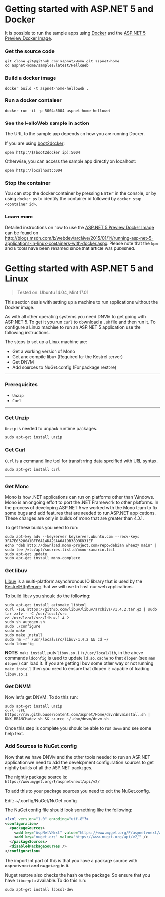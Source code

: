 
# Getting started with ASP.NET 5 and Docker

It is possible to run the sample apps using [Docker](https://www.docker.com/) and the [ASP.NET 5 Preview Docker Image](https://registry.hub.docker.com/u/microsoft/aspnet/).

### Get the source code
```
git clone git@github.com:aspnet/Home.git aspnet-home
cd aspnet-home/samples/latest/HelloWeb
```

### Build a docker image
```
docker build -t aspnet-home-helloweb .
```

### Run a docker container
```
docker run -it -p 5004:5004 aspnet-home-helloweb
```

### See the HelloWeb sample in action
The URL to the sample app depends on how you are running Docker.

If you are using [boot2docker](https://github.com/boot2docker/boot2docker):

```
open http://$(boot2docker ip):5004
```

Otherwise, you can access the sample app directly on localhost:

```
open http://localhost:5004
```

### Stop the container
You can stop the docker container by pressing <kbd>Enter</kbd> in the console, or by using ```docker ps``` to identify the container id followed by ```docker stop <container id>```.


### Learn more
Detailed instructions on how to use the [ASP.NET 5 Preview Docker Image](https://registry.hub.docker.com/u/microsoft/aspnet/) can be found on http://blogs.msdn.com/b/webdev/archive/2015/01/14/running-asp-net-5-applications-in-linux-containers-with-docker.aspx. Please note that the ```kpm``` and ```k``` tools have been renamed since that article was published.



# Getting started with ASP.NET 5 and Linux

> Tested on: Ubuntu 14.04, Mint 17.01

This section deals with setting up a machine to run applications without the Docker image.

As with all other operating systems you need DNVM to get going with ASP.NET 5. To get it you run `curl` to download a `.sh` file and then run it. To configure a Linux machine to run an ASP.NET 5 application use the following instructions.

The steps to set up a Linux machine are:

 * Get a working version of Mono
 * Get and compile libuv (Required for the Kestrel server)
 * Get DNVM
 * Add sources to NuGet.config (For package restore)


---

### Prerequisites

* `Unzip`
* `Curl`

---

### Get Unzip

`Unzip` is needed to unpack runtime packages.

```
sudo apt-get install unzip
```

### Get Curl

`Curl` is a command line tool for transferring data specified with URL syntax.

```
sudo apt-get install curl
```

---

### Get Mono

Mono is how .NET applications can run on platforms other than Windows. Mono is an ongoing effort to port the .NET Framework to other platforms. In the process of developing ASP.NET 5 we worked with the Mono team to fix some bugs and add features that are needed to run ASP.NET applications. These changes are only in builds of mono that are greater than 4.0.1.

To get these builds you need to run:

```
sudo apt-key adv --keyserver keyserver.ubuntu.com --recv-keys 3FA7E0328081BFF6A14DA29AA6A19B38D3D831EF
echo "deb http://download.mono-project.com/repo/debian wheezy main" | sudo tee /etc/apt/sources.list.d/mono-xamarin.list
sudo apt-get update
sudo apt-get install mono-complete
```

### Get libuv

[Libuv](https://github.com/libuv/libuv) is a multi-platform asynchronous IO library that is used by the [KestrelHttpServer](https://github.com/aspnet/KestrelHttpServer) that we will use to host our web applications.

To build libuv you should do the following:

```
sudo apt-get install automake libtool
curl -sSL https://github.com/libuv/libuv/archive/v1.4.2.tar.gz | sudo tar zxfv - -C /usr/local/src
cd /usr/local/src/libuv-1.4.2
sudo sh autogen.sh
sudo ./configure
sudo make 
sudo make install
sudo rm -rf /usr/local/src/libuv-1.4.2 && cd ~/
sudo ldconfig
```

**NOTE:** `make install` puts `libuv.so.1` in `/usr/local/lib`, in the above commands `ldconfig` is used to update `ld.so.cache` so that `dlopen` (see `man dlopen`) can load it. If you are getting libuv some other way or not running `make install` then you need to ensure that dlopen is capable of loading `libuv.so.1`.

### Get DNVM

Now let's get DNVM. To do this run:

```
sudo apt-get install unzip
curl -sSL https://raw.githubusercontent.com/aspnet/Home/dev/dnvminstall.sh | DNX_BRANCH=dev sh && source ~/.dnx/dnvm/dnvm.sh
```

Once this step is complete you should be able to run `dnvm` and see some help text.

### Add Sources to NuGet.config

Now that we have DNVM and the other tools needed to run an ASP.NET application we need to add the development configuration sources to get nightly builds of all the ASP.NET packages.

The nightly package source is: `https://www.myget.org/F/aspnetvnext/api/v2/`

To add this to your package sources you need to edit the NuGet.config.

Edit: ~/.config/NuGet/NuGet.config

The NuGet.config file should look something like the following:
```xml
<?xml version="1.0" encoding="utf-8"?>
<configuration>
  <packageSources>
    <add key="AspNetVNext" value="https://www.myget.org/F/aspnetvnext/api/v2/" />
    <add key="nuget.org" value="https://www.nuget.org/api/v2/" />
  </packageSources>
  <disabledPackageSources />
</configuration>
```
The important part of this is that you have a package source with aspnetvnext and nuget.org in it.

Nuget restore also checks the hash on the package. So ensure that you have `libcrypto` available. To do this run: 

```
sudo apt-get install libssl-dev
```
